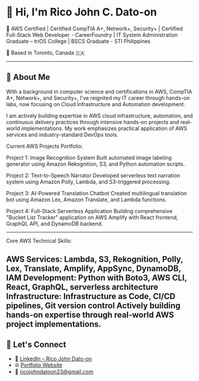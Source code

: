 # 👋 Hi, I'm Rico John C. Dato-on

🎯 AWS Certified | Certified CompTIA A+, Network+, Security+ | Certified Full-Stack Web Developer - CareerFoundry | IT System Administration Graduate – triOS College | BSCS Graduate - STI Philippines

📍 Based in Toronto, Canada 🇨🇦  

---

## 🚀 About Me

With a background in computer science and certifications in AWS, CompTIA A+, Network+, and Security+, I've reignited my IT career through hands-on labs, now focusing on Cloud Infrastructure and Automation development.

I am actively building expertise in AWS cloud infrastructure, automation, and continuous delivery practices through intensive hands-on projects and real-world implementations. My work emphasizes practical application of AWS services and industry-standard DevOps tools.

Current AWS Projects Portfolio:

Project 1: Image Recognition System
Built automated image labeling generator using Amazon Rekognition, S3, and Python automation scripts.

Project 2: Text-to-Speech Narrator
Developed serverless text narration system using Amazon Polly, Lambda, and S3-triggered processing.

Project 3: AI-Powered Translation Chatbot
Created multilingual translation bot using Amazon Lex, Amazon Translate, and Lambda functions.

Project 4: Full-Stack Serverless Application
Building comprehensive "Bucket List Tracker" application on AWS Amplify with React frontend, GraphQL API, and DynamoDB backend.

---
Core AWS Technical Skills:

AWS Services: Lambda, S3, Rekognition, Polly, Lex, Translate, Amplify, AppSync, DynamoDB, IAM
Development: Python with Boto3, AWS CLI, React, GraphQL, serverless architecture
Infrastructure: Infrastructure as Code, CI/CD pipelines, Git version control
Actively building hands-on expertise through real-world AWS project implementations.
---

## 💬 Let's Connect

- 🔗 [LinkedIn – Rico John Dato-on](https://www.linkedin.com/in/rico-john-dato-on)
- 🌐 [Portfolio Website](https://ricodatoon.netlify.app)
- 📧 ricojohndatoon23@gmail.com
